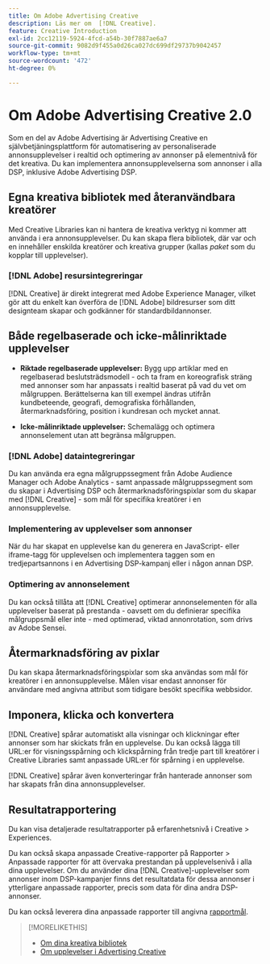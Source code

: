 ```yaml
---
title: Om Adobe Advertising Creative
description: Läs mer om  [!DNL Creative].
feature: Creative Introduction
exl-id: 2cc12119-5924-4fcd-a54b-30f7887ae6a7
source-git-commit: 9082d9f455a0d26ca027dc699df29737b9042457
workflow-type: tm+mt
source-wordcount: '472'
ht-degree: 0%

---
```


# Om Adobe Advertising Creative 2.0

<!-- verify all and rewrite to include new stuff -->

Som en del av Adobe Advertising är Advertising Creative en självbetjäningsplattform för automatisering av personaliserade annonsupplevelser i realtid och optimering av annonser på elementnivå för det kreativa.<!-- Verify --> Du kan implementera annonsupplevelserna som annonser i alla DSP, inklusive Adobe Advertising DSP.

## Egna kreativa bibliotek med återanvändbara kreatörer

Med Creative Libraries kan ni hantera de kreativa verktyg ni kommer att använda i era annonsupplevelser. Du kan skapa flera bibliotek, där var och en innehåller enskilda kreatörer och kreativa grupper (kallas *paket* som du kopplar till upplevelser).

### [!DNL Adobe] resursintegreringar

[!DNL Creative] är direkt integrerat med Adobe Experience Manager, vilket gör att du enkelt kan överföra de [!DNL Adobe] bildresurser som ditt designteam skapar och godkänner för standardbildannonser.

## Både regelbaserade och icke-målinriktade upplevelser

* **Riktade regelbaserade upplevelser:** Bygg upp artiklar med en regelbaserad beslutsträdsmodell - och ta fram en koreografisk sträng med annonser som har anpassats i realtid baserat på vad du vet om målgruppen. Berättelserna kan till exempel ändras utifrån kundbeteende, geografi, demografiska förhållanden, återmarknadsföring, position i kundresan och mycket annat.

* **Icke-målinriktade upplevelser:** Schemalägg och optimera annonselement utan att begränsa målgruppen.

### [!DNL Adobe] dataintegreringar

Du kan använda era egna målgruppssegment från Adobe Audience Manager och Adobe Analytics - samt anpassade målgruppssegment som du skapar i Advertising DSP och återmarknadsföringspixlar som du skapar med [!DNL Creative] - som mål för specifika kreatörer i en annonsupplevelse. <!-- Advertiser should be able to target all segments that are available in DSP for targeting -->

### Implementering av upplevelser som annonser

När du har skapat en upplevelse kan du generera en JavaScript- eller iframe-tagg för upplevelsen och implementera taggen som en tredjepartsannons i en Advertising DSP-kampanj eller i någon annan DSP.

### Optimering av annonselement

Du kan också tillåta att [!DNL Creative] optimerar annonselementen för alla upplevelser baserat på prestanda - oavsett om du definierar specifika målgruppsmål eller inte - med optimerad, viktad annonrotation, som drivs av Adobe Sensei.

<!--
[!DNL Creative] serves first-party ads and triggers third-party ads for the experience based on the specified targeting (when applicable), scheduling, ad rotation, and optimization goal options 
-->

## Återmarknadsföring av pixlar

Du kan skapa återmarknadsföringspixlar som ska användas som mål för kreatörer i en annonsupplevelse. Målen visar endast annonser för användare med angivna attribut som tidigare besökt specifika webbsidor.

## Imponera, klicka och konvertera

[!DNL Creative] spårar automatiskt alla visningar och klickningar efter annonser som har skickats från en upplevelse. Du kan också lägga till URL:er för visningsspårning och klickspårning från tredje part till kreatörer i Creative Libraries samt anpassade URL:er för spårning i en upplevelse.

[!DNL Creative] spårar även konverteringar från hanterade annonser som har skapats från dina annonsupplevelser.<!-- Verify wording; anything important to add here? We do track them for all users, right? Or is it optional?  -->

<!--
 [Don't need to mention] When an ad is served, the DSP that buys the ad first tracks the impression, and then passes the impression information to [!DNL Creative]. [!DNL Creative] first tracks a click on an ad, and it then passes the click information
to the DSP.
-->

## Resultatrapportering

Du kan visa detaljerade resultatrapporter på erfarenhetsnivå i Creative > Experiences.

Du kan också skapa anpassade Creative-rapporter på Rapporter > Anpassade rapporter för att övervaka prestandan på upplevelsenivå i alla dina upplevelser. Om du använder dina [!DNL Creative]-upplevelser som annonser inom DSP-kampanjer finns det resultatdata för dessa annonser i ytterligare anpassade rapporter, precis som data för dina andra DSP-annonser. <!-- Verify that [!DNL Creative] users have access to ALL other reports. -->

Du kan också leverera dina anpassade rapporter till angivna [rapportmål](/help/dsp/reports/report-destinations/report-destination-about.md).

<!--
>* [Overview of implementing Adobe Advertising Creative](/help/creative/introduction/implementation-overview.md)
>* [How the user interface is organized](/help/creative/introduction/ui.md)
-->

>[!MORELIKETHIS]
>
>* [Om dina kreativa bibliotek](/help/creative/creative-libraries/creative-libraries-about.md)
>* [Om upplevelser i Advertising Creative](/help/creative/experiences/experience-about.md)
